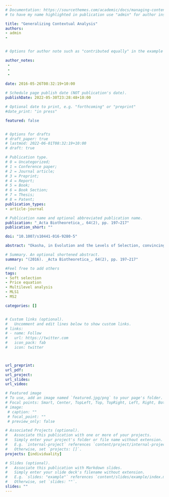 ```yaml
---
# Documentation: https://sourcethemes.com/academic/docs/managing-content/
# to have my name highlighted in publication use "admin" for author instead of Pierrick Bourrat

title: "Generalizing Contextual Analysis"
authors:
- admin
- 


# Options for author note such as "contributed equally" in the example below, assuming they are three authors, the third author is corresponding author.

author_notes:
 - 
 - 
 - 
 
date: 2016-05-26T08:32:19+10:00

# Schedule page publish date (NOT publication's date).
publishDate: 2022-05-30T23:28:48+10:00

# Optional date to print, e.g. "forthcoming" or "preprint"
#date_print: "in press"

featured: false


# Options for drafts
# draft_paper: true
# lastmod: 2022-06-01T08:32:19+10:00
# draft: true

# Publication type.
# 0 = Uncategorized;
# 1 = Conference paper;
# 2 = Journal article;
# 3 = Preprint;
# 4 = Report;
# 5 = Book;
# 6 = Book Section;
# 7 = Thesis;
# 8 = Patent;
publication_types:
- article-journal

# Publication name and optional abbreviated publication name.
publication: "_Acta Biotheoretica_, 64(2), pp. 197–217"
publication_short: ""

doi: "10.1007/s10441-016-9280-5"

abstract: "Okasha, in Evolution and the Levels of Selection, convincingly argues that two rival statistical decompositions of covariance, namely contextual analysis and the neighbour approach, are better causal decompositions than the hierarchical Price approach. However, he claims that this result cannot be generalized in the special case of soft selection and argues that the Price approach represents in this case a better option. He provides several arguments to substantiate this claim. In this paper, I demonstrate that these arguments are flawed and argue that neither the Price equation nor the contextual and neighbour partitionings sensu Okasha are adequate causal decompositions in cases of soft selection. The Price partitioning is generally unable to detect cross-level by-products and this naturally also applies to soft selection. Both contextual and neighbour partitionings violate the fundamental principle of determinism that the same cause always produces the same effect. I argue that a fourth partitioning widely used in the contemporary social sciences, under the generic term of ‘hierarchical linear model’ and related to contextual analysis understood broadly, addresses the shortcomings of the three other partitionings and thus represents a better causal decomposition. I then defend this model against the argument that because it predicts that there is some organismal selection in some specific cases of segregation distortion then it should be rejected. I show that cases of segregation distortion that intuitively seem to contradict the conclusion drawn from the hierarchical linear model are in fact cases of multilevel selection 2 while the assessment of the different partitionings are restricted to multilevel selection 1."

# Summary. An optional shortened abstract.
summary: "(2016). _Acta Biotheoretica_, 64(2), pp. 197–217"

#Feel free to add others
tags:
- Soft selection
- Price equation
- Multilevel analysis
- MLS1
- MS2

categories: []


# Custom links (optional).
#   Uncomment and edit lines below to show custom links.
# links:
# - name: Follow
#   url: https://twitter.com
#   icon_pack: fab
#   icon: twitter



url_preprint:
url_pdf:
url_project:
url_slides:
url_video:

# Featured image
# To use, add an image named `featured.jpg/png` to your page's folder. 
# Focal points: Smart, Center, TopLeft, Top, TopRight, Left, Right, BottomLeft, Bottom, BottomRight.
# image:
 # caption: ""
 # focal_point: ""
 # preview_only: false

# Associated Projects (optional).
#   Associate this publication with one or more of your projects.
#   Simply enter your project's folder or file name without extension.
#   E.g. `internal-project` references `content/project/internal-project/index.md`.
#   Otherwise, set `projects: []`.
projects: [individuality]

# Slides (optional).
#   Associate this publication with Markdown slides.
#   Simply enter your slide deck's filename without extension.
#   E.g. `slides: "example"` references `content/slides/example/index.md`.
#   Otherwise, set `slides: ""`.
slides: ""
---
```


